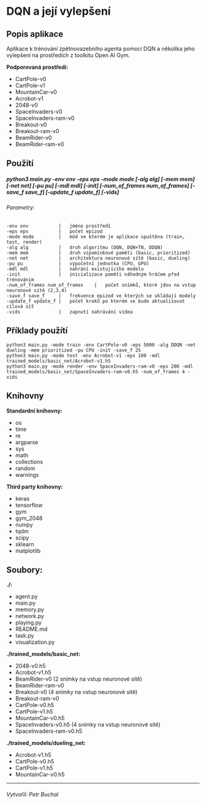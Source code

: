 DQN a její vylepšení
====================
Popis aplikace
-----------
Aplikace k trénování zpětnovazebního agenta pomocí DQN a několika jeho vylepšení na prostředích z toolkitu Open AI Gym.

**Podporovaná prostředí:**

* CartPole-v0
* CartPole-v1
* MountainCar-v0
* Acrobot-v1
* 2048-v0
* SpaceInvaders-v0
* SpaceInvaders-ram-v0
* Breakout-v0
* Breakout-ram-v0
* BeamRider-v0
* BeamRider-ram-v0

Použití
-----
##### python3 main.py -env env -eps eps -mode mode [-alg alg] [-mem mem] [-net net] [-pu pu] [-mdl mdl] [-init] [-num_of_frames num_of_frames] [-save_f save_f] [-update_f update_f] [-vids]
###### Parametry:

    -env env           |   jméno prostředí
    -eps eps           |   počet epizod
    -mode mode         |   mód ve kterém je aplikace spuštěna (train, test, render)
    -alg alg           |   druh algoritmu (DQN, DQN+TN, DDQN)
    -mem mem           |   druh vzpomínkové paměti (basic, prioritized)
    -net net           |   architektura neuronové sítě (basic, dueling)
    -pu pu             |   výpočetní jednotka (CPU, GPU)
    -mdl mdl           |   nahrání existujícího modelu
    -init              |   inicializace paměti náhodným hráčem před trénováním
    -num_of_frames num_of_frames    |   počet snímků, které jdou na vstup neuronové sítě (2,3,4)
    -save_f save_f     |   frekvence epizod ve kterých se ukládají modely
    -update_f update_f |   počet kroků po kterém se bude aktualizovat cílová síť
    -vids              |   zapnutí nahrávání videa

Příklady použítí
-----------------
    python3 main.py -mode train -env CartPole-v0 -eps 5000 -alg DDQN -net dueling -mem prioritized -pu CPU -init -save_f 25
    python3 main.py -mode test -env Acrobot-v1 -eps 100 -mdl trained_models/basic_net/Acrobot-v1.h5
    python3 main.py -mode render -env SpaceInvaders-ram-v0 -eps 200 -mdl trained_models/basic_net/SpaceInvaders-ram-v0.h5 -num_of_frames 4 -vids

Knihovny
-----------------
**Standardní knihovny:**
* os
* time
* re
* argparse
* sys
* math
* collections
* random
* warnings


**Third party knihovny:**
* keras
* tensorflow
* gym
* gym_2048
* numpy
* tqdm
* scipy
* sklearn
* matplotlib

Soubory:
---------------------------
**./:**

* agent.py
* main.py
* memory.py
* network.py
* playing.py
* README.md
* task.py
* visualization.py

**./trained_models/basic_net:**

* 2048-v0.h5
* Acrobot-v1.h5
* BeamRider-v0 (2 snímky na vstup neuronové sítě)
* BeamRider-ram-v0
* Breakout-v0 (4 snímky na vstup neuronové sítě)
* Breakout-ram-v0
* CartPole-v0.h5
* CartPole-v1.h5
* MountainCar-v0.h5
* SpaceInvaders-v0.h5 (4 snímky na vstup neuronové sítě)
* SpaceInvaders-ram-v0.h5

**./trained_models/dueling_net:**

* Acrobot-v1.h5
* CartPole-v0.h5
* CartPole-v1.h5
* MountainCar-v0.h5

****

###### Vytvořil: Petr Buchal
